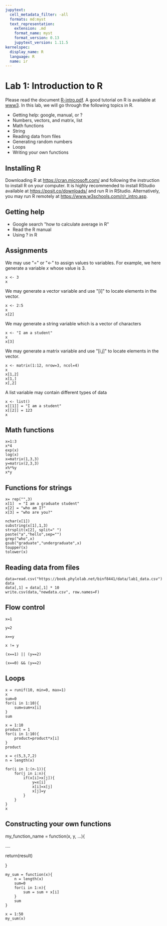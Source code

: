 ```yaml
---
jupytext:
  cell_metadata_filter: -all
  formats: md:myst
  text_representation:
    extension: .md
    format_name: myst
    format_version: 0.13
    jupytext_version: 1.11.5
kernelspec:
  display_name: R
  language: R
  name: ir
---
```



# Lab 1: Introduction to R 

Please read the document [R-intro.pdf](https://cran.r-project.org/manuals.html). A good tutorial on R is available at [www3](https://www.w3schools.com/r/). In this lab, we will go through the following topics in R. 

- Getting help: google, manual, or ? 
- Numbers, vectors, and matrix, list 
- Math functions 
- String 
- Reading data from files 
- Generating random numbers 
- Loops  
- Writing your own functions 

## Installing R
Downloading R at https://cran.microsoft.com/ and following the instruction to install R on your computer. It is highly recommended to install RStudio available at https://posit.co/downloads/ and run R in RStudio. Alternatively, you may run R remotely at https://www.w3schools.com/r/r_intro.asp. 

## Getting help

- Google search "how to calculate average in R"
- Read the R manual
- Using ? in R

## Assignments 
We may use "=" or "<-" to assign values to variables. For example, we here generate a variable $x$ whose value is 3.
```{code-cell}
x <- 3 
x
```
We may generate a vector variable and use "[i]" to locate elements in the vector. 
```{code-cell}
x <- 2:5 
x
x[2]
```

We may generate a string variable which is a vector of characters
```{code-cell}
x <- "I am a student" 
x
x[3]
```

We may generate a matrix variable and use "[i,j]" to locate elements in the vector.
```{code-cell}
x <- matrix(1:12, nrow=3, ncol=4)
x
x[1,2]
x[1,]
x[,2]
```

A list variable may contain different types of data
```{code-cell}
x <- list() 
x[[1]] = "I am a student"
x[[2]] = 123
x
```

 

## Math functions 
```{code-cell}
x=1:3
x*4 
exp(x) 
log(x) 
x=matrix(1,3,3) 
y=matrix(2,3,3) 
x%*%y 
x*y 
```

## Functions for strings 

```{code-cell}
x= rep("",3) 
x[1]  = "I am a graduate student"
x[2] = "who am I?" 
x[3] = "who are you?" 

nchar(x[1]) 
substring(x[1],1,3) 
strsplit(x[2], split=" ") 
paste("a","hello",sep="") 
grep("who",x) 
gsub("graduate","undergraduate",x) 
toupper(x) 
tolower(x)
``` 

## Reading data from files 

```{code-cell}
data=read.csv("https://book.phylolab.net/binf8441/data/lab1_data.csv") 
data
data[,1] = data[,1] * 10 
write.csv(data,"newdata.csv", row.names=F) 
```
 
## Flow control 

```{code-cell}
x=1 

y=2 

x==y 

x != y 

(x==1) || (y==2) 

(x==0) && (y==2) 
```
 

## Loops 
```{code-cell}
x = runif(10, min=0, max=1) 
x
sum=0 
for(i in 1:10){
    sum=sum+x[i]
} 
sum 
```

```{code-cell}
x = 1:10
product = 1 
for(i in 1:10){
    product=product*x[i] 
}
product 
```

```{code-cell}
x = c(5,3,7,2)
n = length(x) 

for(i in 1:(n-1)){ 
    for(j in i:n){ 
        if(x[i]>x[j]){ 
            y=x[i] 
            x[i]=x[j] 
            x[j]=y 
        } 
    } 
} 
x
```

## Constructing your own functions 

my_function_name = function(x, y, ...){ 

…. 

return(result) 

} 

```{code-cell}
my_sum = function(x){ 
    n = length(x)
    sum=0 
    for(i in 1:n){
        sum = sum + x[i] 
    } 
    sum 
}

x = 1:50
my_sum(x)
```
